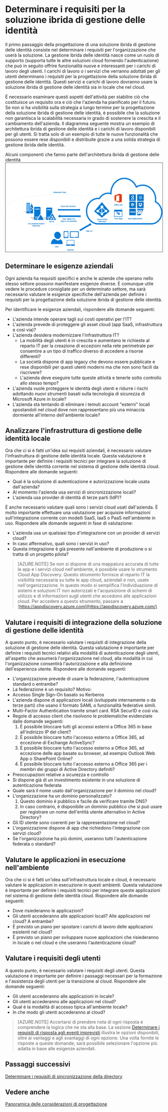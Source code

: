<properties
	pageTitle="Considerazioni di progettazione dell'identità ibrida di Azure Active Directory - Determinare i requisiti di identità | Microsoft Azure"
	description="Identificare le esigenze aziendali che consentiranno di definire i requisiti per la progettazione della soluzione ibrida di gestione delle identità."
	documentationCenter=""
	services="active-directory"
	authors="billmath"
	manager="femila"
	editor=""/>

<tags
	ms.service="active-directory"
	ms.devlang="na"
	ms.topic="article"
    ms.tgt_pltfrm="na"
    ms.workload="identity" 
	ms.date="08/08/2016"
	ms.author="billmath"/>

# Determinare i requisiti per la soluzione ibrida di gestione delle identità
Il primo passaggio della progettazione di una soluzione ibrida di gestione delle identità consiste nel determinare i requisiti per l'organizzazione che userà la soluzione. La gestione ibrida delle identità nasce come un ruolo di supporto (supporta tutte le altre soluzioni cloud fornendo l'autenticazione) che può in seguito offrire funzionalità nuove e interessanti per i carichi di lavoro degli utenti. I carichi di lavoro o i servizi che verranno adottati per gli utenti determinano i requisiti per la progettazione della soluzione ibrida di gestione delle identità. Questi servizi e carichi di lavoro dovranno usare la soluzione ibrida di gestione delle identità sia in locale che nel cloud.

È necessario esaminare questi aspetti dell'attività per stabilire ciò che costituisce un requisito ora e ciò che l'azienda ha pianificato per il futuro. Se non si ha visibilità sulla strategia a lungo termine per la progettazione della soluzione ibrida di gestione delle identità, è possibile che la soluzione non garantisca la scalabilità necessaria in grado di sostenere la crescita e il cambiamento dell'azienda. Il diagramma seguente mostra un esempio di architettura ibrida di gestione delle identità e i carichi di lavoro disponibili per gli utenti. Si tratta solo di un esempio di tutte le nuove funzionalità che possono essere rese disponibili e distribuite grazie a una solida strategia di gestione ibrida delle identità.
 
Alcuni componenti che fanno parte dell'architettura ibrida di gestione delle identità ![](./media/hybrid-id-design-considerations/hybrid-identity-architechture.png)

## Determinare le esigenze aziendali
Ogni azienda ha requisiti specifici e anche le aziende che operano nello stesso settore possono manifestare esigenze diverse. È comunque utile vedere le procedure consigliate per un determinato settore, ma sarà necessario valutare le esigenze specifiche dell'azienda per definire i requisiti per la progettazione della soluzione ibrida di gestione delle identità.

Per identificare le esigenze aziendali, rispondere alle domande seguenti:

- L'azienda intende operare tagli sui costi operativi per l'IT?
- L'azienda prevede di proteggere gli asset cloud (app SaaS, infrastruttura e così via)?
- L'azienda desidera modernizzare l'infrastruttura IT?
  - La mobilità degli utenti è in crescita e aumentano le richieste al reparto IT per la creazione di eccezioni nella rete perimetrale per consentire a un tipo di traffico diverso di accedere a risorse differenti?
  - La società dispone di app legacy che devono essere pubblicate e rese disponibili per questi utenti moderni ma che non sono facili da riscrivere?
  - L'azienda deve eseguire tutte queste attività e tenerle sotto controllo allo stesso tempo?
- L'azienda vuole proteggere le identità degli utenti e ridurre i rischi adottando nuovi strumenti basati sulla tecnologia di sicurezza di Microsoft Azure in locale?
- L'azienda sta tentando di eliminare i temuti account "esterni" locali spostandoli nel cloud dove non rappresentano più una minaccia dormiente all'interno dell'ambiente locale?

## Analizzare l'infrastruttura di gestione delle identità locale
Ora che ci si è fatti un'idea sui requisiti aziendali, è necessario valutare l'infrastruttura di gestione delle identità locale. Questa valutazione è importante per definire i requisiti tecnici per integrare la soluzione di gestione delle identità corrente nel sistema di gestione delle identità cloud. Rispondere alle domande seguenti:

- Qual è la soluzione di autenticazione e autorizzazione locale usata dall'azienda?
- Al momento l'azienda usa servizi di sincronizzazione locali?
- L'azienda usa provider di identità di terze parti (IdP)?

È anche necessario valutare quali sono i servizi cloud usati dall'azienda. È molto importante effettuare una valutazione per acquisire informazioni sull'integrazione corrente con modelli SaaS, IaaS o PaaS nell'ambiente in uso. Rispondere alle domande seguenti in fase di valutazione:
- L'azienda usa un qualsiasi tipo d'integrazione con un provider di servizi cloud?
- In caso affermativo, quali sono i servizi in uso?
- Questa integrazione è già presente nell'ambiente di produzione o si tratta di un progetto pilota?


>[AZURE.NOTE]
Se non si dispone di una mappatura accurata di tutte le app e i servizi cloud nell'ambiente, è possibile usare lo strumento Cloud App Discovery. Questo strumento fornisce al reparto IT la visibilità necessaria su tutte le app cloud, aziendali e non, usate nell'organizzazione. In questo modo si semplifica l'individuazione di sistemi e soluzioni IT non autorizzati e l'acquisizione di schemi di utilizzo e di informazioni sugli utenti che accedono alle applicazioni cloud. Per accedere a questo strumento, passare a [https://appdiscovery.azure.com](https://appdiscovery.azure.com/)

## Valutare i requisiti di integrazione della soluzione di gestione delle identità
A questo punto, è necessario valutare i requisiti di integrazione della soluzione di gestione delle identità. Questa valutazione è importante per definire i requisiti tecnici relativi alla modalità di autenticazione degli utenti, all'aspetto che assumerà l'organizzazione nel cloud, alla modalità in cui l'organizzazione consentirà l'autorizzazione e alla definizione dell'esperienza utente. Rispondere alle domande seguenti:

- L'organizzazione prevede di usare la federazione, l'autenticazione standard o entrambe?
- La federazione è un requisito? Motivo:
 - Accesso Single Sign-On basato su Kerberos
 - L'azienda dispone di applicazioni locali (sviluppate internamente o da terze parti) che usano il formato SAML o funzionalità federative simili.
 - Multi-Factor Authentication tramite smart card. RSA SecurID e così via.
 - Regole di accesso client che risolvono le problematiche evidenziate dalle domande seguenti:
     1. È possibile bloccare tutti gli accessi esterni a Office 365 in base all'indirizzo IP del client?
     1. È possibile bloccare tutto l'accesso esterno a Office 365, ad eccezione di Exchange ActiveSync?
     1. È possibile bloccare tutto l'accesso esterno a Office 365, ad eccezione delle app basate su browser, ad esempio Outlook Web App o SharePoint Online?
     1. È possibile bloccare tutto l'accesso esterno a Office 365 per i membri dei gruppi di Active Directory definiti?
- Preoccupazioni relative a sicurezza e controllo
- Si dispone già di un investimento esistente in una soluzione di autenticazione federata
- Quale sarà il nome usato dall'organizzazione per il dominio nel cloud?
- L'organizzazione ha un dominio personalizzato?
    1. Questo dominio è pubblico e facile da verificare tramite DNS?
    1. In caso contrario, è disponibile un dominio pubblico che si può usare per registrare un nome dell'entità utente alternativo in Active Directory?
- Gli ID utente sono coerenti per la rappresentazione nel cloud?
- L'organizzazione dispone di app che richiedono l'integrazione con servizi cloud?
- Se l'organizzazione ha più domini, useranno tutti l'autenticazione federata o standard?

## Valutare le applicazioni in esecuzione nell'ambiente
Ora che ci si è fatti un'idea sull'infrastruttura locale e cloud, è necessario valutare le applicazioni in esecuzione in questi ambienti. Questa valutazione è importante per definire i requisiti tecnici per integrare queste applicazioni nel sistema di gestione delle identità cloud. Rispondere alle domande seguenti:

- Dove risiederanno le applicazioni?
- Gli utenti accederanno alle applicazioni locali? Alle applicazioni nel cloud? A entrambe?
- È previsto un piano per spostare i carichi di lavoro delle applicazioni esistenti nel cloud?
- È previsto un piano per sviluppare nuove applicazioni che risiederanno in locale o nel cloud e che useranno l'autenticazione cloud?

## Valutare i requisiti degli utenti
A questo punto, è necessario valutare i requisiti degli utenti. Questa valutazione è importante per definire i passaggi necessari per la formazione e l'assistenza degli utenti per la transizione al cloud. Rispondere alle domande seguenti:

- Gli utenti accederanno alle applicazioni in locale?
- Gli utenti accederanno alle applicazioni nel cloud?
- Qual è la modalità di accesso tipica all'ambiente locale?
- In che modo gli utenti accederanno al cloud?

>[AZURE.NOTE]
Accertarsi di prendere nota di ogni risposta e comprendere la logica che ne sta alla base. La sezione [Determinare i requisiti di risposta agli eventi imprevisti](active-directory-hybrid-identity-design-considerations-incident-response-requirements.md) illustra le opzioni disponibili, oltre ai vantaggi e agli svantaggi di ogni opzione. Una volta fornite le risposte a queste domande, sarà possibile selezionare l'opzione più adatta in base alle esigenze aziendali.

## Passaggi successivi
[Determinare i requisiti di sincronizzazione della directory](active-directory-hybrid-identity-design-considerations-directory-sync-requirements.md)

## Vedere anche
[Panoramica delle considerazioni di progettazione](active-directory-hybrid-identity-design-considerations-overview.md)

<!---HONumber=AcomDC_0928_2016-->